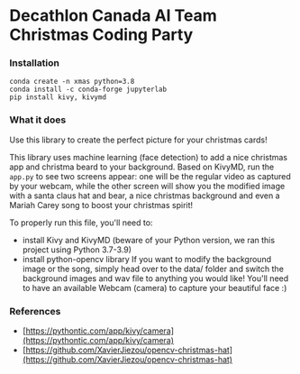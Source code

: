 # Decathlon Canada AI Team Christmas Coding Party



### Installation

```
conda create -n xmas python=3.8
conda install -c conda-forge jupyterlab
pip install kivy, kivymd
```

### What it does

Use this library to create the perfect picture for your christmas cards!

This library uses machine learning (face detection) to add a nice christmas app and christma beard to your background. Based on KivyMD, run the `app.py` to see two screens appear: one will be the regular video as captured by your webcam, while the other screen will show you
the modified image with a santa claus hat and bear, a nice christmas background and even a Mariah Carey song to boost your christmas spirit!

To properly run this file, you'll need to:
- install Kivy and KivyMD (beware of your Python version, we ran this project using Python 3.7-3.9)
- install python-opencv library
If you want to modify the background image or the song, simply head over to the data/ folder and switch the background images and wav file to anything you would like!
You'll need to have an available Webcam (camera) to capture your beautiful face :) 


### References
* [https://pythontic.com/app/kivy/camera](https://pythontic.com/app/kivy/camera)
* [https://github.com/XavierJiezou/opencv-christmas-hat](https://github.com/XavierJiezou/opencv-christmas-hat)